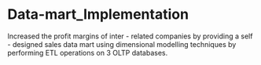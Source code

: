 # Data-mart_Implementation
Increased the profit margins of inter - related companies by providing a self - designed sales data mart using dimensional modelling techniques by performing ETL operations on 3 OLTP databases. 
